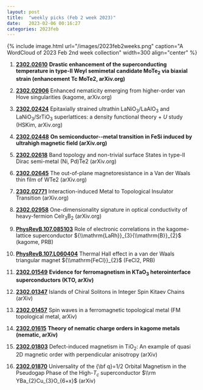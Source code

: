 ```yaml
---
layout: post
title:  "weekly picks (Feb 2 week 2023)"
date:   2023-02-06 00:16:27
categories: 2023feb
---
```



{% include image.html url="/images/2023feb2weeks.png" caption="A WordCloud of 2023 Feb 2nd week collection" width=300 align="center" %}




1. **[2302.02610](http://arxiv.org/abs/2302.02610)** **Drastic enhancement of the superconducting temperature in type-II Weyl semimetal candidate MoTe$_2$ via biaxial strain (enhancement Tc MoTe2, arXiv.org)**

1. **[2302.02906](http://arxiv.org/abs/2302.02906)** Enhanced nematicity emerging from higher-order van Hove singularities (kagome, arXiv.org)

1. **[2302.02424](http://arxiv.org/abs/2302.02424)** Epitaxially strained ultrathin LaNiO$_3$/LaAlO$_3$ and LaNiO$_3$/SrTiO$_3$ superlattices: a density functional theory + $U$ study (HSKim, arXiv.org)

1. **[2302.02448](http://arxiv.org/abs/2302.02448)** **On semiconductor--metal transition in FeSi induced by ultrahigh magnetic field (arXiv.org)**

1. **[2302.02618](http://arxiv.org/abs/2302.02618)** Band topology and non-trivial surface States in type-II Dirac semi-metal (Ni, Pd)Te2 (arXiv.org)

1. **[2302.02645](http://arxiv.org/abs/2302.02645)** The out-of-plane magnetoresistance in a Van der Waals thin film of WTe2 (arXiv.org)

1. **[2302.02771](http://arxiv.org/abs/2302.02771)** Interaction-induced Metal to Topological Insulator Transition (arXiv.org)

1. **[2302.02958](http://arxiv.org/abs/2302.02958)** One-dimensionality signature in optical conductivity of heavy-fermion CeIr$_{3}$B$_{2}$ (arXiv.org)

1. **[PhysRevB.107.085103](https://link.aps.org/doi/10.1103/PhysRevB.107.085103)** Role of electronic correlations in the kagome-lattice superconductor ${\\mathrm{LaRh}}_{3}{\\mathrm{B}}_{2}$ (kagome, PRB)

1. **[PhysRevB.107.L060404](https://link.aps.org/doi/10.1103/PhysRevB.107.L060404)** Thermal Hall effect in a van der Waals triangular magnet ${\\mathrm{FeCl}}_{2}$ (FeCl2, PRB)



1. **[2302.01549](http://arxiv.org/abs/2302.01549)** **Evidence for ferromagnetism in KTaO$_3$ heterointerface superconductors (KTO, arXiv)**

1. **[2302.01347](http://arxiv.org/abs/2302.01347)** Islands of Chiral Solitons in Integer Spin Kitaev Chains (arXiv)

1. **[2302.01457](http://arxiv.org/abs/2302.01457)** Spin waves in a ferromagnetic topological metal (FM topological metal, arXiv)

1. **[2302.01615](http://arxiv.org/abs/2302.01615)** **Theory of nematic charge orders in kagome metals (nematic, arXiv)**

1. **[2302.01803](http://arxiv.org/abs/2302.01803)** Defect-induced magnetism in TiO$_2$: An example of quasi 2D magnetic order with perpendicular anisotropy (arXiv)

1. **[2302.01870](http://arxiv.org/abs/2302.01870)** Universality of the {\\bf q}=1/2 Orbital Magnetism in the Pseudogap Phase of the High-$T_c$ superconductor $\\rm YBa_{2}Cu_{3}O_{6+x}$ (arXiv)



